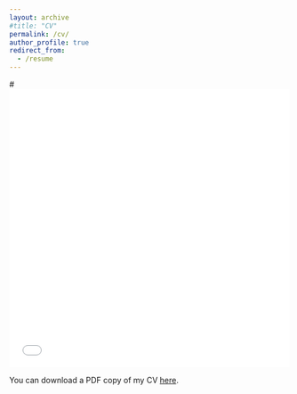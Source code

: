 ```yaml
---
layout: archive
#title: "CV"
permalink: /cv/
author_profile: true
redirect_from:
  - /resume
---
```



#<iframe src="/files/CV_XiaoqianLiu.pdf" width="100%" height="500" frameborder="no" border="0" marginwidth="0" marginheight="0"></iframe>

You can download a PDF copy of my CV [here](/files/CV_XiaoqianLiu.pdf).
